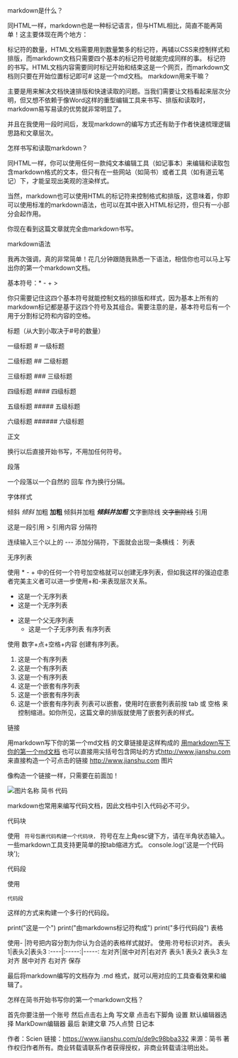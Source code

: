 markdown是什么？

同HTML一样，markdown也是一种标记语言，但与HTML相比，简直不能再简单！这主要体现在两个地方：

标记符的数量，HTML文档需要用到数量繁多的标记符，再辅以CSS来控制样式和排版，而markdown文档只需要四个基本的标记符号就能完成同样的事。
标记符的书写。HTML文档内容需要同时标记开始和结束<html><body>这是一个网页</body></html>，而markdown文档则只要在开始位置标记即可# 这是一个md文档。
markdown用来干嘛？

主要是用来解决文档快速排版和快速读取的问题。当我们需要让文档看起来层次分明，但又想不依赖于像Word这样的重型编辑工具来书写、排版和读取时，markdown易写易读的优势就非常明显了。

并且在我使用一段时间后，发现markdown的编写方式还有助于作者快速梳理逻辑思路和文章层次。

怎样书写和读取markdown？

同HTML一样，你可以使用任何一款纯文本编辑工具（如记事本）来编辑和读取包含markdown格式的文本，但只有在一些网站（如简书）或者工具（如有道云笔记）下，才能呈现出美观的渲染样式。

当然，markdown也可以使用HTML的标记符来控制格式和排版，这意味着，你即可以使用标准的markdown语法，也可以在其中嵌入HTML标记符，但只有一小部分会起作用。

你现在看到这篇文章就完全由markdown书写。

markdown语法

我再次强调，真的非常简单！花几分钟跟随我熟悉一下语法，相信你也可以马上写出你的第一个markdown文档。

基本符号：* - + >

你只需要记住这四个基本符号就能控制文档的排版和样式，因为基本上所有的markdown标记都是基于这四个符号及其组合。需要注意的是，基本符号后有一个用于分割标记符和内容的空格。

标题（从大到小取决于#号的数量）

一级标题 # 一级标题

二级标题 ## 二级标题

三级标题 ### 三级标题

四级标题 #### 四级标题

五级标题 ##### 五级标题

六级标题 ###### 六级标题

正文

换行以后直接开始书写，不用加任何符号。

段落

一个段落以一个自然的 回车 作为换行分隔。

字体样式

倾斜 *倾斜*
加粗 **加粗**
倾斜并加粗 ***倾斜并加粗***
文字删除线 ~~文字删除线~~
引用

这是一段引用 > 引用内容
分隔符

连续输入三个以上的 --- 添加分隔符，下面就会出现一条横线：
列表

无序列表

使用 * - + 中的任何一个符号加空格就可以创建无序列表，但如我这样的强迫症患者完美主义者可以进一步使用+和-来表现层次关系。

* 这是一个无序列表
* 这是一个无序列表

+ 这是一个父无序列表
  - 这是一个子无序列表
有序列表

使用 数字+点+空格+内容 创建有序列表。

1. 这是一个有序列表
2. 这是一个有序列表
3. 这是一个有序列表
  1. 这是一个嵌套有序列表
  2. 这是一个嵌套有序列表
  3. 这是一个嵌套有序列表
列表可以嵌套，使用时在嵌套列表前按 tab 或 空格 来控制缩进。如你所见，这篇文章的排版就使用了嵌套列表的样式。

链接

用markdown写下你的第一个md文档 的文章链接是这样构成的
[用markdown写下你的第一个md文档](http://www.jianshu.com/p/de9c98bba332) 
也可以直接用尖括号包含网址的方式<http://www.jianshu.com>来直接构造一个可点击的链接 http://www.jianshu.com
图片

像构造一个链接一样，只需要在前面加！

![图片名称](图片地址)
简书
代码

markdown也常用来编写代码文档，因此文档中引入代码必不可少。

代码块

使用 ` 符号包裹代码构建一个代码块，` 符号在左上角esc键下方，请在半角状态输入。一些markdown工具支持更简单的按tab缩进方式。
console.log('这是一个代码块');

代码段

使用
```
代码段
```
这样的方式来构建一个多行的代码段。

print("这是一个")
print("由markdowns标记符构成")
print("多行代码段")
表格

使用- |符号把内容分割为你认为合适的表格样式就好。
使用:符号标识对齐。
表头1|表头2|表头3
:----|:-----:|-----:
左对齐|居中对齐|右对齐
表头1	表头2	表头3
左对齐	居中对齐	右对齐
保存

最后将markdown编写的文档存为 .md 格式，就可以用对应的工具查看效果和编辑了。

怎样在简书开始书写你的第一个markdown文档？

首先你要注册一个账号
然后点击右上角 写文章
点击右下脚角 设置
默认编辑器选择 MarkDown编辑器
最后 新建文章
75人点赞
日记本


作者：Scien
链接：https://www.jianshu.com/p/de9c98bba332
来源：简书
著作权归作者所有。商业转载请联系作者获得授权，非商业转载请注明出处。